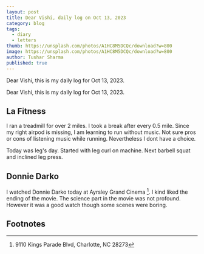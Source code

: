 ```yaml
---
layout: post
title: Dear Vishi, daily log on Oct 13, 2023
category: blog
tags:
  - diary
  - letters
thumb: https://unsplash.com/photos/A1HC8M5DCQc/download?w=800
image: https://unsplash.com/photos/A1HC8M5DCQc/download?w=800
author: Tushar Sharma
published: true
---
```


Dear Vishi, this is my daily log for Oct 13, 2023.<!-- truncate_here -->

Dear Vishi, this is my daily log for Oct 13, 2023.


## La Fitness

I ran a treadmill for over 2 miles. I took a break after every 0.5 mile. Since my right airpod is missing, I am learning to run without music. Not sure pros or cons of listening music while running. Nevertheless I dont have a choice.

Today was leg's day. Started with leg curl on machine. Next barbell squat and inclined leg press.

## Donnie Darko

I watched Donnie Darko today at Ayrsley Grand Cinema [^addr]. I kind liked the ending of the movie. The science part in the movie was not profound. However it was a good watch though some scenes were boring.

## Footnotes

[^addr]: 9110 Kings Parade Blvd, Charlotte, NC 28273